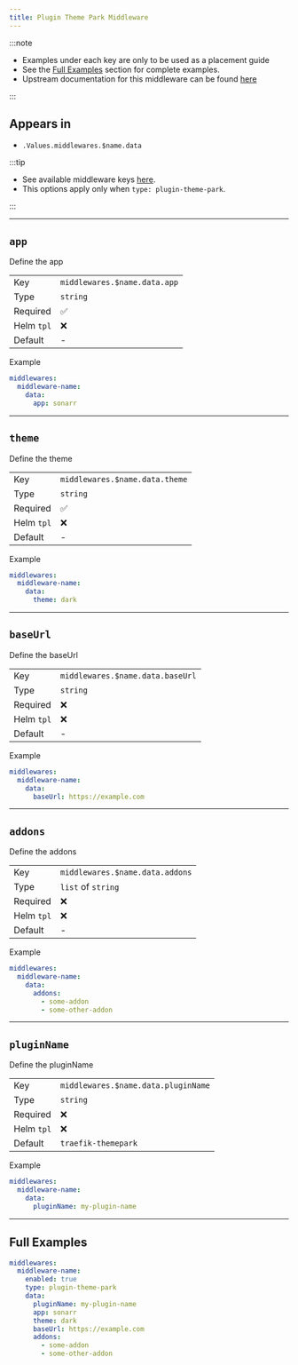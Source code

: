 ```yaml
---
title: Plugin Theme Park Middleware
---
```


:::note

- Examples under each key are only to be used as a placement guide
- See the [Full Examples](/common/middlewares/plugin-theme-park#full-examples) section for complete examples.
- Upstream documentation for this middleware can be found [here](https://github.com/packruler/traefik-themepark)

:::

## Appears in

- `.Values.middlewares.$name.data`

:::tip

- See available middleware keys [here](/common/middlewares).
- This options apply only when `type: plugin-theme-park`.

:::

---

## `app`

Define the app

|            |                              |
| ---------- | ---------------------------- |
| Key        | `middlewares.$name.data.app` |
| Type       | `string`                     |
| Required   | ✅                            |
| Helm `tpl` | ❌                            |
| Default    | -                            |

Example

```yaml
middlewares:
  middleware-name:
    data:
      app: sonarr
```

---

## `theme`

Define the theme

|            |                                |
| ---------- | ------------------------------ |
| Key        | `middlewares.$name.data.theme` |
| Type       | `string`                       |
| Required   | ✅                              |
| Helm `tpl` | ❌                              |
| Default    | -                              |

Example

```yaml
middlewares:
  middleware-name:
    data:
      theme: dark
```

---

## `baseUrl`

Define the baseUrl

|            |                                  |
| ---------- | -------------------------------- |
| Key        | `middlewares.$name.data.baseUrl` |
| Type       | `string`                         |
| Required   | ❌                                |
| Helm `tpl` | ❌                                |
| Default    | -                                |

Example

```yaml
middlewares:
  middleware-name:
    data:
      baseUrl: https://example.com
```

---

## `addons`

Define the addons

|            |                                 |
| ---------- | ------------------------------- |
| Key        | `middlewares.$name.data.addons` |
| Type       | `list` of `string`              |
| Required   | ❌                               |
| Helm `tpl` | ❌                               |
| Default    | -                               |

Example

```yaml
middlewares:
  middleware-name:
    data:
      addons:
        - some-addon
        - some-other-addon
```

---

## `pluginName`

Define the pluginName

|            |                                     |
| ---------- | ----------------------------------- |
| Key        | `middlewares.$name.data.pluginName` |
| Type       | `string`                            |
| Required   | ❌                                   |
| Helm `tpl` | ❌                                   |
| Default    | `traefik-themepark`                 |

Example

```yaml
middlewares:
  middleware-name:
    data:
      pluginName: my-plugin-name
```

---

## Full Examples

```yaml
middlewares:
  middleware-name:
    enabled: true
    type: plugin-theme-park
    data:
      pluginName: my-plugin-name
      app: sonarr
      theme: dark
      baseUrl: https://example.com
      addons:
        - some-addon
        - some-other-addon
```
